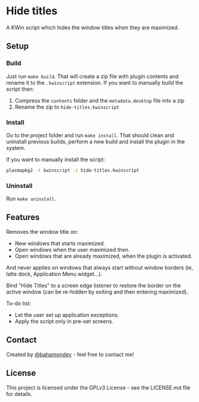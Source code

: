 # Hide titles

A KWin script which hides the window titles when they are maximized.

## Setup

### Build

Just run `make build`. That will create a zip file with plugin contents and rename it to the `.kwinscript` extension.
If you want to manually build the script then:

1. Compress the `contents` folder and the `metadata.desktop` file into a zip
2. Rename the zip to `hide-titles.kwinscript`

### Install

Go to the project folder and run `make install`. That should clean and uninstall previous builds, perform a new build and install the plugin in the system.

If you want to manually install the script:

```sh
plasmapkg2 -t kwinscript -i hide-titles.kwinscript
```

### Uninstall

Run `make uninstall`.

## Features

Removes the window title on:

* New windows that starts maximized.
* Open windows when the user maximized then.
* Open windows that are already maximized, when the plugin is activated.

And never applies on windows that always start without window borders (ie, latte dock, Application Menu widget...).

Bind "Hide Titles" to a screen edge listener to restore the border on the active window (can be re-hidden by exiting and then entering maximized).

To-do list:

* Let the user set up application exceptions.
* Apply the script only in pre-set screens.

## Contact

Created by [@bahamondev](https://bahamonde.dev) - feel free to contact me!

## License

This project is licensed under the GPLv3 License - see the LICENSE.md file for details.
